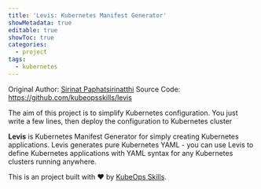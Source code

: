 ```yaml
---
title: 'Levis: Kubernetes Manifest Generator'
showMetadata: true
editable: true
showToc: true
categories:
  - project
tags:
  - kubernetes
---
```


Original Author: [Sirinat Paphatsirinatthi](https://github.com/dmakeroam)
Source Code: https://github.com/kubeopsskills/levis

The aim of this project is to simplify Kubernetes configuration.
You just write a few lines, then deploy the configuration to Kubernetes cluster

**Levis** is Kubernetes Manifest Generator for simply creating Kubernetes applications. Levis generates pure Kubernetes YAML - you can use Levis to define Kubernetes applications with YAML syntax for any Kubernetes clusters running anywhere.

This is an project built with ❤️ by [KubeOps Skills](https://www.kubeops.guru).
